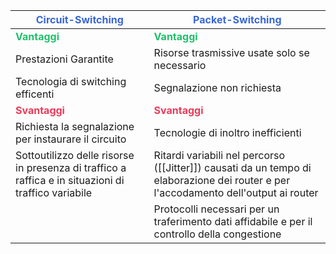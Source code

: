 | **<span style='color:#3867d6'>Circuit-Switching</span>**                                            | <span style='color:#3867d6'>**Packet-Switching**</span>                                                                              |
| --------------------------------------------------------------------------------------------------- | ------------------------------------------------------------------------------------------------------------------------------------ |
| **<span style='color:#20bf6b'>Vantaggi</span>**                                                | **<span style='color:#20bf6b'>Vantaggi</span>**                                                                                |
| Prestazioni Garantite                                                                               | Risorse trasmissive usate solo se necessario                                                                                         |
| Tecnologia di switching efficenti                                                                   | Segnalazione non richiesta                                                                                                           |
| **<span style='color:#eb3b5a'>Svantaggi</span>**                                              | **<span style='color:#eb3b5a'>Svantaggi</span>**                                                                                |
| Richiesta la segnalazione per instaurare il circuito                                                | Tecnologie di inoltro inefficienti                                                                                                     |
| Sottoutilizzo delle risorse in presenza di traffico a raffica e in situazioni di traffico variabile | Ritardi variabili nel percorso ([[Jitter]]) causati da un tempo di elaborazione dei router e per l'accodamento dell'output ai router |
|                                                                                                     | Protocolli necessari per un traferimento dati affidabile e per il controllo della congestione                                        |
